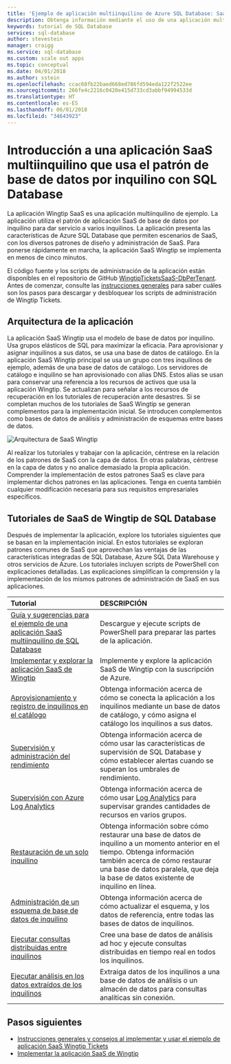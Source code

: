 ```yaml
---
title: 'Ejemplo de aplicación multiinquilino de Azure SQL Database: SaaS de Wingtip | Microsoft Docs'
description: Obtenga información mediante el uso de una aplicación multiinquilino que usa Azure SQL Database, el ejemplo de SaaS de Wingtip
keywords: tutorial de SQL Database
services: sql-database
author: stevestein
manager: craigg
ms.service: sql-database
ms.custom: scale out apps
ms.topic: conceptual
ms.date: 04/01/2018
ms.author: sstein
ms.openlocfilehash: ccac68fb22baed668ed786fd594eda122f2522ee
ms.sourcegitcommit: 266fe4c2216c0420e415d733cd3abbf94994533d
ms.translationtype: HT
ms.contentlocale: es-ES
ms.lasthandoff: 06/01/2018
ms.locfileid: "34643923"
---
```

# <a name="introduction-to-a-multitenant-saas-app-that-uses-the-database-per-tenant-pattern-with-sql-database"></a>Introducción a una aplicación SaaS multiinquilino que usa el patrón de base de datos por inquilino con SQL Database

La aplicación Wingtip SaaS es una aplicación multiinquilino de ejemplo. La aplicación utiliza el patrón de aplicación SaaS de base de datos por inquilino para dar servicio a varios inquilinos. La aplicación presenta las características de Azure SQL Database que permiten escenarios de SaaS, con los diversos patrones de diseño y administración de SaaS. Para ponerse rápidamente en marcha, la aplicación SaaS Wingtip se implementa en menos de cinco minutos.

El código fuente y los scripts de administración de la aplicación están disponibles en el repositorio de GitHub [WingtipTicketsSaaS-DbPerTenant](https://github.com/Microsoft/WingtipTicketsSaaS-DbPerTenant). Antes de comenzar, consulte las [instrucciones generales](saas-tenancy-wingtip-app-guidance-tips.md) para saber cuáles son los pasos para descargar y desbloquear los scripts de administración de Wingtip Tickets.

## <a name="application-architecture"></a>Arquitectura de la aplicación

La aplicación SaaS Wingtip usa el modelo de base de datos por inquilino. Usa grupos elásticos de SQL para maximizar la eficacia. Para aprovisionar y asignar inquilinos a sus datos, se usa una base de datos de catálogo. En la aplicación SaaS Wingtip principal se usa un grupo con tres inquilinos de ejemplo, además de una base de datos de catálogo. Los servidores de catálogo e inquilino se han aprovisionado con alias DNS. Estos alias se usan para conservar una referencia a los recursos de activos que usa la aplicación Wingtip. Se actualizan para señalar a los recursos de recuperación en los tutoriales de recuperación ante desastres. Si se completan muchos de los tutoriales de SaaS Wingtip se generan complementos para la implementación inicial. Se introducen complementos como bases de datos de análisis y administración de esquemas entre bases de datos.


![Arquitectura de SaaS Wingtip](media/saas-dbpertenant-wingtip-app-overview/app-architecture.png)


Al realizar los tutoriales y trabajar con la aplicación, céntrese en la relación de los patrones de SaaS con la capa de datos. En otras palabras, céntrese en la capa de datos y no analice demasiado la propia aplicación. Comprender la implementación de estos patrones SaaS es clave para implementar dichos patrones en las aplicaciones. Tenga en cuenta también cualquier modificación necesaria para sus requisitos empresariales específicos.

## <a name="sql-database-wingtip-saas-tutorials"></a>Tutoriales de SaaS de Wingtip de SQL Database

Después de implementar la aplicación, explore los tutoriales siguientes que se basan en la implementación inicial. En estos tutoriales se exploran patrones comunes de SaaS que aprovechan las ventajas de las características integradas de SQL Database, Azure SQL Data Warehouse y otros servicios de Azure. Los tutoriales incluyen scripts de PowerShell con explicaciones detalladas. Las explicaciones simplifican la comprensión y la implementación de los mismos patrones de administración de SaaS en sus aplicaciones.


| Tutorial | DESCRIPCIÓN |
|:--|:--|
| [Guía y sugerencias para el ejemplo de una aplicación SaaS multiinquilino de SQL Database](saas-tenancy-wingtip-app-guidance-tips.md) | Descargue y ejecute scripts de PowerShell para preparar las partes de la aplicación. |
|[Implementar y explorar la aplicación SaaS de Wingtip](saas-dbpertenant-get-started-deploy.md)|  Implemente y explore la aplicación SaaS de Wingtip con la suscripción de Azure. |
|[Aprovisionamiento y registro de inquilinos en el catálogo](saas-dbpertenant-provision-and-catalog.md)| Obtenga información acerca de cómo se conecta la aplicación a los inquilinos mediante un base de datos de catálogo, y cómo asigna el catálogo los inquilinos a sus datos. |
|[Supervisión y administración del rendimiento](saas-dbpertenant-performance-monitoring.md)| Obtenga información acerca de cómo usar las características de supervisión de SQL Database y cómo establecer alertas cuando se superan los umbrales de rendimiento. |
|[Supervisión con Azure Log Analytics](saas-dbpertenant-log-analytics.md) | Obtenga información acerca de cómo usar [Log Analytics](../log-analytics/log-analytics-overview.md) para supervisar grandes cantidades de recursos en varios grupos. |
|[Restauración de un solo inquilino](saas-dbpertenant-restore-single-tenant.md)| Obtenga información sobre cómo restaurar una base de datos de inquilino a un momento anterior en el tiempo. Obtenga información también acerca de cómo restaurar una base de datos paralela, que deja la base de datos existente de inquilino en línea. |
|[Administración de un esquema de base de datos de inquilino](saas-tenancy-schema-management.md)| Obtenga información acerca de cómo actualizar el esquema, y los datos de referencia, entre todas las bases de datos de inquilinos. |
|[Ejecutar consultas distribuidas entre inquilinos](saas-tenancy-cross-tenant-reporting.md) | Cree una base de datos de análisis ad hoc y ejecute consultas distribuidas en tiempo real en todos los inquilinos.  |
|[Ejecutar análisis en los datos extraídos de los inquilinos](saas-tenancy-tenant-analytics.md) | Extraiga datos de los inquilinos a una base de datos de análisis o un almacén de datos para consultas analíticas sin conexión. |


## <a name="next-steps"></a>Pasos siguientes

- [Instrucciones generales y consejos al implementar y usar el ejemplo de aplicación SaaS Wingtip Tickets](saas-tenancy-wingtip-app-guidance-tips.md)
- [Implementar la aplicación SaaS de Wingtip](saas-dbpertenant-get-started-deploy.md)
